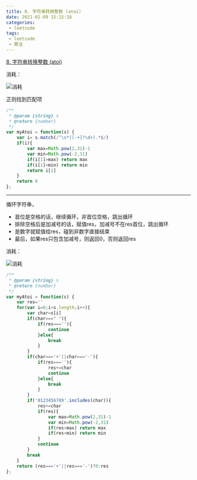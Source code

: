 ```yaml
---
title: 8. 字符串转换整数 (atoi)
date: 2021-01-09 15:15:18
categories:
 - leetcode
tags:
 - leetcode
 - 算法
---
```


[8. 字符串转换整数 (atoi)](https://leetcode-cn.com/problems/string-to-integer-atoi/)

消耗：

![消耗](/images/leetcode/8.png)

正则找到匹配项

```javascript
/**
 * @param {string} s
 * @return {number}
 */
var myAtoi = function(s) {
    var i= s.match(/^\s*([-+]?\d+).*$/)
    if(i){
        var max=Math.pow(2,31)-1
        var min=Math.pow(-2,31)
        if(i[1]>max) return max
        if(i[1]<min) return min
        return i[1]
    }
    return 0
};
```

-----------------------------------

循环字符串，

- 首位是空格的话，继续循环，非首位空格，跳出循环
- 排除空格后是加减号的话，赋值res，加减号不在res首位，跳出循环
- 是数字就赋值给res，碰到非数字直接结束
- 最后，如果res只包含加减号，则返回0，否则返回res

消耗：

![消耗](/images/leetcode/8-2.png)

```js
/**
 * @param {string} s
 * @return {number}
 */
var myAtoi = function(s) {
    var res=''
    for(var i=0;i<s.length;i++){
        var char=s[i]
        if(char===" "){
            if(res===''){
                continue
            }else{
                break
            }
        }
        if(char==='+'||char==='-'){
            if(res===''){
                res+=char
                continue
            }else{ 
                break
            }
        }
        if('0123456789'.includes(char)){
            res+=char
            if(res){
                var max=Math.pow(2,31)-1
                var min=Math.pow(-2,31)
                if(res>max) return max
                if(res<min) return min
            }
            continue
        }
        break
    }
    return (res==='+'||res==='-')?0:res
};
```

